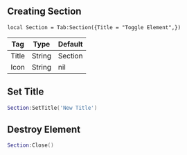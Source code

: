 ## Creating Section
```luau
local Section = Tab:Section({Title = "Toggle Element",})
```

| Tag         | Type        | Default |
| ----------- | ----------- |---------|
| Title       | String      | Section |
| Icon        | String      | nil     |

## Set Title
```lua
Section:SetTitle('New Title')
```
## Destroy Element
```lua
Section:Close()
```
